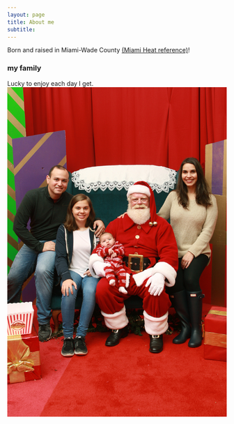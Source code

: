 ```yaml
---
layout: page
title: About me
subtitle: 
---
```


Born and raised in Miami-Wade County [(Miami Heat reference)](http://www.heat.com)!

### my family

Lucky to enjoy each day I get.  
![Family picture with santa from 2017](/img/2017-Santa-Family.JPG)
